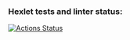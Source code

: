 ### Hexlet tests and linter status:
[![Actions Status](https://github.com/BasedOnEvidence/python-project-lvl2/workflows/hexlet-check/badge.svg)](https://github.com/BasedOnEvidence/python-project-lvl2/actions)